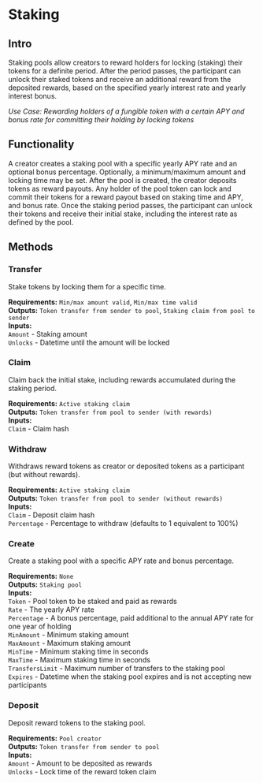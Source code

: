 # Staking

## Intro
Staking pools allow creators to reward holders for locking (staking) their tokens for a definite period. After the period passes, the participant can unlock their staked tokens and receive an additional reward from the deposited rewards, based on the specified yearly interest rate and yearly interest bonus.

*Use Case: Rewarding holders of a fungible token with a certain APY and bonus rate for committing their holding by locking tokens*

## Functionality
A creator creates a staking pool with a specific yearly APY rate and an optional bonus percentage. Optionally, a minimum/maximum amount and locking time may be set. After the pool is created, the creator deposits tokens as reward payouts. Any holder of the pool token can lock and commit their tokens for a reward payout based on staking time and APY, and bonus rate. Once the staking period passes, the participant can unlock their tokens and receive their initial stake, including the interest rate as defined by the pool.

## Methods

### Transfer
Stake tokens by locking them for a specific time.

**Requirements:** `Min/max amount valid`, `Min/max time valid`  
**Outputs:** `Token transfer from sender to pool`, `Staking claim from pool to sender`  
**Inputs:**  
`Amount` - Staking amount  
`Unlocks` - Datetime until the amount will be locked  

### Claim
Claim back the initial stake, including rewards accumulated during the staking period.

**Requirements:** `Active staking claim`  
**Outputs:** `Token transfer from pool to sender (with rewards)`  
**Inputs:**  
`Claim` - Claim hash  

### Withdraw
Withdraws reward tokens as creator or deposited tokens as a participant (but without rewards).

**Requirements:** `Active staking claim`  
**Outputs:** `Token transfer from pool to sender (without rewards)`  
**Inputs:**  
`Claim` - Deposit claim hash  
`Percentage` - Percentage to withdraw (defaults to 1 equivalent to 100%)

### Create
Create a staking pool with a specific APY rate and bonus percentage.

**Requirements:** `None`  
**Outputs:** `Staking pool`  
**Inputs:**  
`Token` - Pool token to be staked and paid as rewards  
`Rate` - The yearly APY rate  
`Percentage` - A bonus percentage, paid additional to the annual APY rate for one year of holding  
`MinAmount` - Minimum staking amount  
`MaxAmount` - Maximum staking amount  
`MinTime` - Minimum staking time in seconds  
`MaxTime` - Maximum staking time in seconds  
`TransfersLimit` - Maximum number of transfers to the staking pool  
`Expires` - Datetime when the staking pool expires and is not accepting new participants  

### Deposit
Deposit reward tokens to the staking pool.

**Requirements:** `Pool creator`  
**Outputs:** `Token transfer from sender to pool`  
**Inputs:**  
`Amount` - Amount to be deposited as rewards  
`Unlocks` - Lock time of the reward token claim  

<div style="page-break-after: always; visibility: hidden">\pagebreak</div>